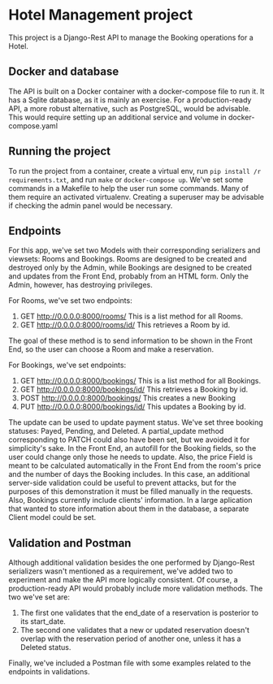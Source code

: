# Hotel Management project

This project is a Django-Rest API to manage the Booking operations for a Hotel.

## Docker and database

The API is built on a Docker container with a docker-compose file to run it. It has a Sqlite
database, as it is mainly an exercise. For a production-ready API, a more robust alternative,
such as PostgreSQL, would be advisable. This would require setting up an additional service
and volume in docker-compose.yaml

## Running the project

To run the project from a container, create a virtual env, run `pip install /r requirements.txt`,
and run `make` or `docker-compose up`. We've set some commands in a Makefile to help the user run some commands. Many of them require an activated virtualenv. Creating a superuser may be advisable if checking the admin panel would be necessary.

## Endpoints

For this app, we've set two Models with their corresponding serializers and viewsets: Rooms and Bookings. Rooms are designed to be created and destroyed only by the Admin, while Bookings are designed to be created and updates from the Front End, probably from an HTML form. Only the Admin, however, has destroying privileges.

For Rooms, we've set two endpoints:
1) GET http://0.0.0.0:8000/rooms/
This is a list method for all Rooms.
2) GET http://0.0.0.0:8000/rooms/id/
This retrieves a Room by id.

The goal of these method is to send information to be shown in the Front End, so the user can choose a Room and make a reservation.

For Bookings, we've set  endpoints:
1) GET http://0.0.0.0:8000/bookings/
This is a list method for all Bookings.
2) GET http://0.0.0.0:8000/bookings/id/
This retrieves a Booking by id.
3) POST http://0.0.0.0:8000/bookings/
This creates a new Booking
4) PUT http://0.0.0.0:8000/bookings/id/
This updates a Booking by id.

The update can be used to update payment status. We've set three booking statuses: Payed, Pending, and Deleted. A partial_update method corresponding to PATCH could also have been set, but we avoided it for simplicity's sake. In the Front End, an autofill for the Booking fields, so the user could change only those he needs to update. Also, the price Field is meant to be calculated automatically in the Front End from the room's price and the number of days the Booking includes. In this case, an additional server-side validation could be useful to prevent attacks, but for the purposes of this demonstration it must be filled manually in the requests. Also, Bookings currently include clients' information. In a large aplication that wanted to store information about them in the database, a separate Client model could be set.


## Validation and Postman

Although additional validation besides the one performed by Django-Rest serializers wasn't mentioned as a requirement, we've added two to experiment and make the API more logically consistent. Of course, a production-ready API would probably include more validation methods. The two we've set are:

1) The first one validates that the end_date of a reservation is posterior to its start_date.
2) The second one validates that a new or updated reservation doesn't overlap with the reservation period of another one, unless it has a Deleted status.

Finally, we've included a Postman file with some examples related to the endpoints in validations.
